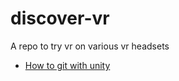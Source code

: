 # discover-vr

A repo to try vr on various vr headsets

- [How to git with unity](https://thoughtbot.com/blog/how-to-git-with-unity)
